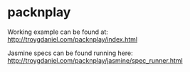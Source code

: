 packnplay
=========

Working example can be found at:
http://troygdaniel.com/packnplay/index.html

Jasmine specs can be found running here:
http://troygdaniel.com/packnplay/jasmine/spec_runner.html
